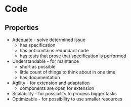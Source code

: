 # Code

## Properties

+ Adequate - solve determined issue
    + has specification
    + has not contains redundant code
    + has tests that prove that specification is performed
+ Understandable - for maintance
    + short as possible
    + little count of things to think about in one time
    + has documentation
+ Agility - for extension and adaptation
    + components are open for extension
+ Scalability - for possibility to process bigger tasks
+ Optimizable - for possibility to use smaller resources
